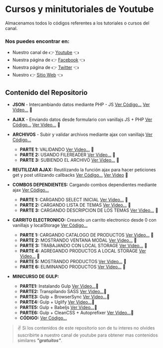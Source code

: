 # Cursos y minitutoriales de Youtube
Almacenamos todos lo códigos referentes a los tutoriales o cursos del canal.
### Nos puedes encontrar en:
* Nuestro canal de :point_right:  [Youtube](https://www.youtube.com/channel/UCSn0oGsSPwCCYvgLQPzsLuA) :point_left:
* Nuestra página de :point_right:  [Facebook](https://www.facebook.com/luispastendev/) :point_left:
* Nuestra página de :point_right: [Twitter](https://twitter.com/luispastendev) :point_left:
* Nuestro :point_right: [Sitio Web](http://www.luispastendev.com) :point_left:

## Contenido del Repositorio
* __JSON__ - Intercambiando datos mediante PHP - JS [Ver Código...](https://github.com/luispastendev/Cursos_Youtube/tree/master/JSON) [Ver Video...](https://youtu.be/ev9wASpNN9A) :eyes:

* __AJAX__ - Enviando datos desde formulario con vanillajs JS + PHP [Ver Código...](https://github.com/luispastendev/Cursos_Youtube/tree/master/Ajax) [Ver Video...](https://youtu.be/RVaDhnYPLjQ) :eyes:

* __ARCHIVOS__ - Subir y validar archivos mediante ajax con vanillajs [Ver Código...](https://github.com/luispastendev/Cursos_Youtube/tree/master/Archivos)
  * __PARTE 1:__ VALIDANDO [Ver Video...](https://youtu.be/SojRHCqZoac) :eyes:
  * __PARTE 2:__ USANDO FILEREADER [Ver Video...](https://youtu.be/5tant9N9F5M) :eyes:
  * __PARTE 3:__ SUBIENDO EL ARCHIVO [Ver Video...](https://youtu.be/5bkomXtQdXk) :eyes:


* __REUTILIZAR AJAX:__ Reutilizando la función ajax para hacer peticiones get y post utilizando callbacks [Ver Código...](https://github.com/luispastendev/Cursos_Youtube/tree/master/AjaxReuse) [Ver Video](https://youtu.be/T3nFwcEmROM) :eyes:

* __COMBOS DEPENDIENTES:__ Cargando combos dependientes mediante ajax [Ver Código...](https://github.com/luispastendev/Cursos_Youtube/tree/master/Combos)
    * __PARTE 1:__ CARGANDO SELECT INICIAL [Ver Video...](https://youtu.be/jLD5vrYjC1g) :eyes:
    * __PARTE 2:__ CARGANDO LISTA DE TEMAS [Ver Video...](https://youtu.be/kJK08W4MfMU) :eyes:
    * __PARTE 3:__ CARGANDO DESCRIPCION DE LOS TEMAS [Ver Video...](https://youtu.be/GW0utA_YybA) :eyes:


* __CARRITO ELECTRONICO:__ Creando un carrito electronico desde 0 con vanillajs y localStorage [Ver Código...](https://github.com/luispastendev/Cursos_Youtube/tree/master/Carrito)

    * __PARTE 1:__ CARGANDO CATALOGO DE PRODUCTOS [Ver Video...](https://youtu.be/8FigROG_C94) :eyes:
    * __PARTE 2:__ MOSTRANDO VENTANA MODAL [Ver Video...](https://youtu.be/QxSzqTIiOq4) :eyes:
    * __PARTE 3:__ TRABAJANDO CON LOCAL STORAGE [Ver Video...](https://youtu.be/4si3Ikisohg) :eyes:
    * __PARTE 4:__ AGREGANDO PRODUCTOS A LOCAL STORAGE [Ver Video...](https://youtu.be/UXGtJYDJC_g) :eyes:
    * __PARTE 5:__ MOSTRANDO PRODUCTOS [Ver Video...](https://youtu.be/0jpkN1mFWac) :eyes:
    * __PARTE 6:__ ELIMINANDO PRODUCTOS [Ver Video...](https://youtu.be/YjR_51xGyxs) :eyes:

* __MINICURSO DE GULP:__
    * __PARTE1:__ Instalando Gulp [Ver Video...](https://youtu.be/OWJHYi5Ul5M):eyes:
    * __PARTE2:__ Transpilando SASS [Ver Video...](https://youtu.be/Guwk-8Q5IlE):eyes:
    * __PARTE3:__ Gulp + BrowserSync [Ver Video...](https://youtu.be/qGv2DRUuFx4):eyes:
    * __PARTE4:__ Gulp + Uglify [Ver Video...](https://youtu.be/gPiH2bq3GNQ):eyes:
    * __PARTE5:__ Gulp + Babeljs [Ver Video...](https://youtu.be/1gpJGudogcY):eyes:
    * __PARTE6:__ Gulp + CleanCSS + Autoprefixer [Ver Video...](https://youtu.be/DLGY6TpgWr0):eyes:
    * __CÓDIGO:__ [Ver Código...](https://github.com/luispastendev/Cursos_Youtube/tree/master/Gulp)

> :v: Si los contenidos de este repositorio son de tu interes no olvides suscribirte a nuestro canal de youtube para obtener mas contenidos similares *__"gratuitos"__*.
